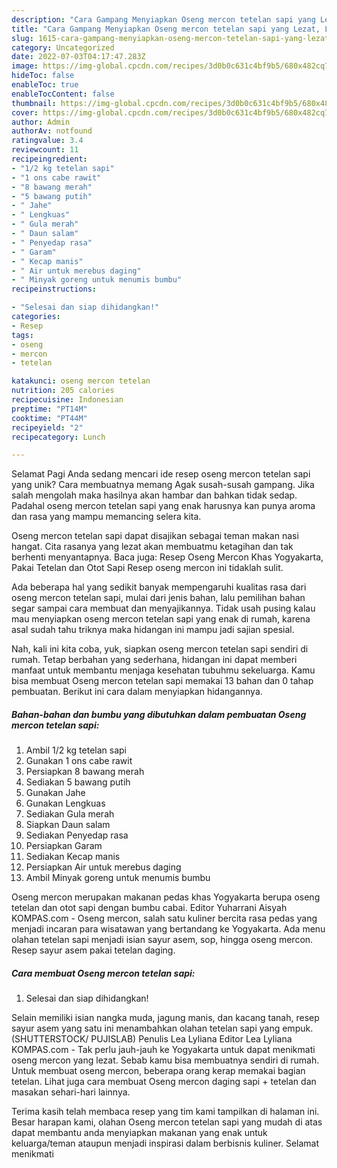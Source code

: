 ```yaml
---
description: "Cara Gampang Menyiapkan Oseng mercon tetelan sapi yang Lezat, Lezat"
title: "Cara Gampang Menyiapkan Oseng mercon tetelan sapi yang Lezat, Lezat"
slug: 1615-cara-gampang-menyiapkan-oseng-mercon-tetelan-sapi-yang-lezat-lezat
category: Uncategorized
date: 2022-07-03T04:17:47.283Z
image: https://img-global.cpcdn.com/recipes/3d0b0c631c4bf9b5/680x482cq70/oseng-mercon-tetelan-sapi-foto-resep-utama.jpg
hideToc: false
enableToc: true
enableTocContent: false
thumbnail: https://img-global.cpcdn.com/recipes/3d0b0c631c4bf9b5/680x482cq70/oseng-mercon-tetelan-sapi-foto-resep-utama.jpg
cover: https://img-global.cpcdn.com/recipes/3d0b0c631c4bf9b5/680x482cq70/oseng-mercon-tetelan-sapi-foto-resep-utama.jpg
author: Admin
authorAv: notfound
ratingvalue: 3.4
reviewcount: 11
recipeingredient:
- "1/2 kg tetelan sapi"
- "1 ons cabe rawit"
- "8 bawang merah"
- "5 bawang putih"
- " Jahe"
- " Lengkuas"
- " Gula merah"
- " Daun salam"
- " Penyedap rasa"
- " Garam"
- " Kecap manis"
- " Air untuk merebus daging"
- " Minyak goreng untuk menumis bumbu"
recipeinstructions:

- "Selesai dan siap dihidangkan!"
categories:
- Resep
tags:
- oseng
- mercon
- tetelan

katakunci: oseng mercon tetelan 
nutrition: 205 calories
recipecuisine: Indonesian
preptime: "PT14M"
cooktime: "PT44M"
recipeyield: "2"
recipecategory: Lunch

---
```



Selamat Pagi Anda sedang mencari ide resep oseng mercon tetelan sapi yang unik? Cara membuatnya memang Agak susah-susah gampang. Jika salah mengolah maka hasilnya akan hambar dan bahkan tidak sedap. Padahal oseng mercon tetelan sapi yang enak harusnya kan punya aroma dan rasa yang mampu memancing selera kita.


Oseng mercon tetelan sapi dapat disajikan sebagai teman makan nasi hangat. Cita rasanya yang lezat akan membuatmu ketagihan dan tak berhenti menyantapnya. Baca juga: Resep Oseng Mercon Khas Yogyakarta, Pakai Tetelan dan Otot Sapi Resep oseng mercon ini tidaklah sulit.

Ada beberapa hal yang sedikit banyak mempengaruhi kualitas rasa dari oseng mercon tetelan sapi, mulai dari jenis bahan, lalu pemilihan bahan segar sampai cara membuat dan menyajikannya. Tidak usah pusing kalau mau menyiapkan oseng mercon tetelan sapi yang enak di rumah, karena asal sudah tahu triknya maka hidangan ini mampu jadi sajian spesial.


Nah, kali ini kita coba, yuk, siapkan oseng mercon tetelan sapi sendiri di rumah. Tetap berbahan yang sederhana, hidangan ini dapat memberi manfaat untuk membantu menjaga kesehatan tubuhmu sekeluarga. Kamu bisa membuat Oseng mercon tetelan sapi memakai 13 bahan dan 0 tahap pembuatan. Berikut ini cara dalam menyiapkan hidangannya.

<!--inarticleads1-->

##### Bahan-bahan dan bumbu yang dibutuhkan dalam pembuatan Oseng mercon tetelan sapi:

1. Ambil 1/2 kg tetelan sapi
1. Gunakan 1 ons cabe rawit
1. Persiapkan 8 bawang merah
1. Sediakan 5 bawang putih
1. Gunakan  Jahe
1. Gunakan  Lengkuas
1. Sediakan  Gula merah
1. Siapkan  Daun salam
1. Sediakan  Penyedap rasa
1. Persiapkan  Garam
1. Sediakan  Kecap manis
1. Persiapkan  Air untuk merebus daging
1. Ambil  Minyak goreng untuk menumis bumbu


Oseng mercon merupakan makanan pedas khas Yogyakarta berupa oseng tetelan dan otot sapi dengan bumbu cabai. Editor Yuharrani Aisyah KOMPAS.com - Oseng mercon, salah satu kuliner bercita rasa pedas yang menjadi incaran para wisatawan yang bertandang ke Yogyakarta. Ada menu olahan tetelan sapi menjadi isian sayur asem, sop, hingga oseng mercon. Resep sayur asem pakai tetelan daging. 

<!--inarticleads2-->

##### Cara membuat Oseng mercon tetelan sapi:


1. Selesai dan siap dihidangkan!

Selain memiliki isian nangka muda, jagung manis, dan kacang tanah, resep sayur asem yang satu ini menambahkan olahan tetelan sapi yang empuk. (SHUTTERSTOCK/ PUJISLAB) Penulis Lea Lyliana Editor Lea Lyliana KOMPAS.com - Tak perlu jauh-jauh ke Yogyakarta untuk dapat menikmati oseng mercon yang lezat. Sebab kamu bisa membuatnya sendiri di rumah. Untuk membuat oseng mercon, beberapa orang kerap memakai bagian tetelan. Lihat juga cara membuat Oseng mercon daging sapi + tetelan dan masakan sehari-hari lainnya. 

Terima kasih telah membaca resep yang tim kami tampilkan di halaman ini. Besar harapan kami, olahan Oseng mercon tetelan sapi yang mudah di atas dapat membantu anda menyiapkan makanan yang enak untuk keluarga/teman ataupun menjadi inspirasi dalam berbisnis kuliner. Selamat menikmati
